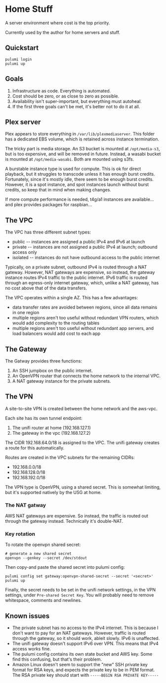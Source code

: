 # Home Stuff

A server environment where cost is the top priority.

Currently used by the author for home servers and stuff.

## Quickstart

```
pulumi login
pulumi up
```

## Goals

1. Infrastructure as code. Everything is automated.
2. Cost should be zero, or as close to zero as possible.
3. Availability isn't super-important, but everything must autoheal.
4. If the first three goals can't be met, it's better not to do it at all.

## Plex server

Plex appears to store everything in `/var/lib/plexmediaserver`. This folder has a dedicated EBS volume, which is retained across instance termination.

The tricky part is media storage. An S3 bucket is mounted at `/opt/media-s3`, but is too expensive, and will be removed in future. Instead, a wasabi bucket is mounted at `/opt/media-wasabi`. Both are mounted using s3fs.

A burstable instance type is used for compute. This is ok for direct playback, but it struggles to transcode unless it has enough burst credits. Fortunately, since it's mostly idle, there seem to be enough burst credits. However, it is a spot instance, and spot instances launch without burst credits, so keep that in mind when making changes.

If more compute performance is needed, t4g/a1 instances are available... and plex provides packages for raspbian...

## The VPC

The VPC has three different subnet types:

-   public -- instances are assigned a public IPv4 and IPv6 at launch
-   private -- instances are not assigned a public IPv4 at launch; outbound access only
-   isolated -- instances do not have outbound access to the public internet

Typically, on a private subnet, outbound IPv4 is routed through a NAT gateway. However, NAT gateways are expensive, so instead, the gateway instance routes IPv4 traffic to the public internet. IPv6 traffic is routed through an egress-only internet gateway, which, unlike a NAT gateway, has no cost above that of the data transfers.

The VPC operates within a single AZ. This has a few advantages:

-   data transfer rates are avoided between regions, since all data remains in one region
-   multiple regions aren't too useful without redundant VPN routers, which would add complexity to the routing tables
-   multiple regions aren't too useful without redundant app servers, and load balancers would add cost to each app

## The Gateway

The Gatway provides three functions:

1. An SSH jumpbox on the public internet.
2. An OpenVPN router that connects the home network to the internal VPC.
3. A NAT gateway instance for the private subnets.

## The VPN

A site-to-site VPN is created between the home network and the aws-vpc.

Each site has its own tunnel endpoint:

1. The unifi router at home (192.168.127.1)
2. The gateway in the vpc (192.168.127.2)

The CIDR 192.168.64.0/18 is assigned to the VPC. The unifi gateway creates a route for this automatically.

Routes are created in the VPC subnets for the remaining CIDRs:

-   192.168.0.0/18
-   192.168.128.0/18
-   192.168.192.0/18

The VPN type is OpenVPN, using a shared secret. This is somewhat limiting, but it's supported natively by the USG at home.

### The NAT gatway

AWS NAT gateways are expensive. So instead, the traffic is routed out through the gateway instead. Technically it's double-NAT.

### Key rotation

To rotate the openvpn shared secret:

```
# generate a new shared secret
openvpn --genkey --secret /dev/stdout
```

Then copy-and paste the shared secret into pulumi config:

```
pulumi config set gateway:openvpn-shared-secret --secret '<secret>'
pulumi up
```

Finally, the secret needs to be set in the unifi network settings, in the VPN settings, under `Pre-shared Secret Key`. You will probably need to remove whitespace, comments and newlines.

## Known issues

-   The private subnet has no access to the IPv4 internet. This is because I don't want to pay for an NAT gateways. However, traffic is routed through the gateway, so it should work, ableit slowly. IPv6 is unaffected.
-   The unifi gateway doesn't support IPv6 over VPN. This means that IPv4 access works fine.
-   The pulumi config contains its own state bucket and AWS key. Some find this confusing, but that's their problem.
-   Amazon Linux doesn't seem to support the "new" SSH private key format for RSA keys, and expects the private key to be in PEM format. The RSA private key should start with `-----BEGIN RSA PRIVATE KEY-----`
